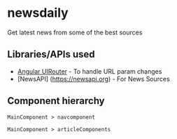 # newsdaily
Get latest news from some of the best sources
## Libraries/APIs used
* [Angular UIRouter](https://github.com/angular-ui/ui-router) - To handle URL param changes
* [NewsAPI] (https://newsapi.org) - For News Sources
## Component hierarchy
```
MainComponent > navcomponent
```
```
MainComponent > articleComponents
```


